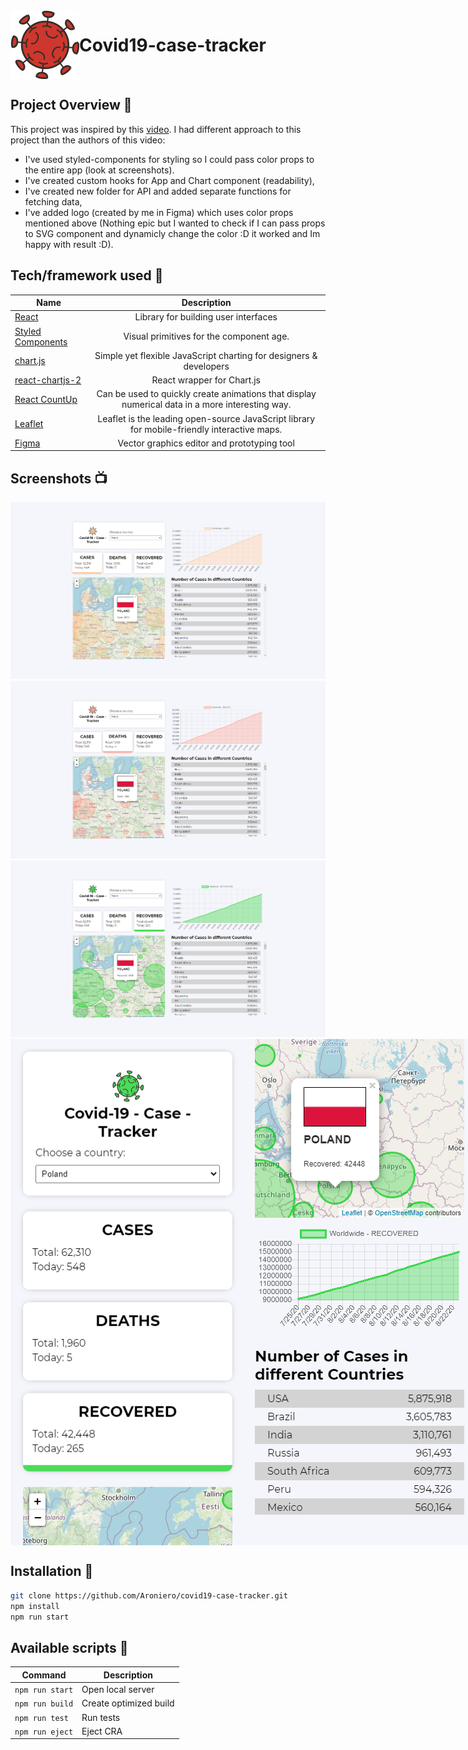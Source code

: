 <div style="display: flex;" align="center">

<img src="src/assets/logo/CovidLogo.svg" alt="Covid" />

# Covid19-case-tracker

</div>

## Project Overview 🎉

This project was inspired by this <a href="https://www.youtube.com/watch?v=cF3pIMJUZxM">video<a/>. I had different approach to this project than the authors of this video:

- I've used styled-components for styling so I could pass color props to the entire app (look at screenshots).
- I've created custom hooks for App and Chart component (readability),
- I've created new folder for API and added separate functions for fetching data,
- I've added logo (created by me in Figma) which uses color props mentioned above (Nothing epic but I wanted to check if I can pass props to SVG component and dynamicly change the color :D it worked and Im happy with result :D).

## Tech/framework used 🔧

| Name                                                             | Description                                           |
| ---------------------------------------------------------------- | :---------------------------------------------------------------------------------------------: |
| [React](https://reactjs.org/)                                    | Library for building user interfaces                               |
| [Styled Components](https://styled-components.com/)              | Visual primitives for the component age.                             |
| [chart.js](https://www.chartjs.org/)                             | Simple yet flexible JavaScript charting for designers & developers                |
| [react-chartjs-2](https://github.com/jerairrest/react-chartjs-2) | React wrapper for Chart.js                                    |
| [React CountUp](https://www.npmjs.com/package/react-countup)     |Can be used to quickly create animations that display numerical data in a more interesting way. |
| [Leaflet](https://leafletjs.com/)                                | Leaflet is the leading open-source JavaScript library for mobile-friendly interactive maps.   |
| [Figma](https://www.figma.com/)                                  | Vector graphics editor and prototyping tool                           |

## Screenshots 📺

<img src="src/assets/screenshots/Screenshot_1.png" alt="Screenshot_1" />
<img src="src/assets/screenshots/Screenshot_2.png" alt="Screenshot_2"  />
<img src="src/assets/screenshots/Screenshot_3.png" alt="Screenshot_3" />
<div style="display:flex;">
<img src="src/assets/screenshots/Screenshot_4.png" alt="Screenshot_4"  />
<img src="src/assets/screenshots/Screenshot_5.png" alt="Screenshot_5"  />
</div>

## Installation 💾

```bash
git clone https://github.com/Aroniero/covid19-case-tracker.git
npm install
npm run start
```

## Available scripts :scroll:

| Command         | Description            |
| --------------- | ---------------------- |
| `npm run start` | Open local server      |
| `npm run build` | Create optimized build |
| `npm run test`  | Run tests              |
| `npm run eject` | Eject CRA              |
